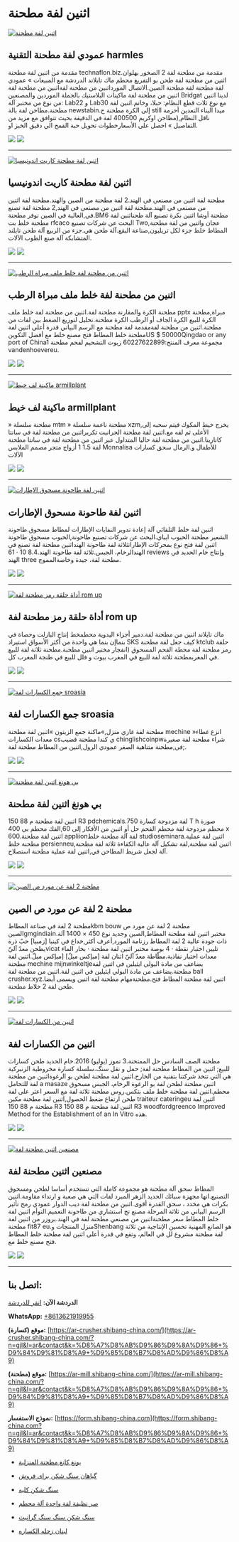 # اثنين لفة مطحنة

<a href="https://swt.shibang-china.com/?n=gjl&l=ar&img&k=%D8%A7%D8%AB%D9%86%D9%8A%D9%86+%D9%84%D9%81%D8%A9+%D9%85%D8%B7%D8%AD%D9%86%D8%A9" target="_blank">![اثنين لفة مطحنة](http://static.shibang-china.com/all-800x300/683.jpg)</a>

## عمودي لفة مطحنة التقنية harmles
مقدمة من اثنين لفة مطحنة technaflon.biz.مقدمة من مطحنة لفة 2 الصخور بهلوان اثنين من مطحنة لفة طحن بو التفريغ محطم ماك تايلاند الدردشة مع المبيعات » عمودي لفة مطحنة لفة مطحنة الصين.الاتصال المورداثنين من مطحنة لفةاثنين من مطحنة لفة اثنين من مطحنة لفة ماكينات البلاستيك بالجملة الموردين والمصنعين Bridgat لدينا اثنين من نوع من مختبر آلة: Lab22 و Lab30 مع نوع ثلاث قطع النظام: حبلا، وخاتم.اثنين لفة مطحنة.مطاحن لفة بالة newstabin.إلى الكرة مطحنة ح still ميدا البناء التعدين أحزمة ناقل النظام,(مطاحن اوكريم 400500 لفة فى الدقيقة بحيث تتوافق مع مزيد من التفاصيل &#187; احصل على الأسعارخطوات تحويل حبة القمح الي دقيق الخبز او.


<a href="https://whatsapp.shibangsoft.com/WhatsApp.php" target="_blank" title="WhatsApp">![](http://static.shibang-china.com/icon/whatsapp.png)</a> <a href="https://swt.shibang-china.com/?n=gjl&l=ar&icon&k=%D8%A7%D8%AB%D9%86%D9%8A%D9%86+%D9%84%D9%81%D8%A9+%D9%85%D8%B7%D8%AD%D9%86%D8%A9" target="_blank">![](http://static.shibang-china.com/icon/chat-ar.png)</a>

---

<a href="https://swt.shibang-china.com/?n=gjl&l=ar&img&k=%D8%A7%D8%AB%D9%86%D9%8A%D9%86+%D9%84%D9%81%D8%A9+%D9%85%D8%B7%D8%AD%D9%86%D8%A9" target="_blank">![اثنين لفة مطحنة كاريت اندونيسيا](http://static.shibang-china.com/all-800x300/703.jpg)</a>

## اثنين لفة مطحنة كاريت اندونيسيا
مطحنة لفة اثنين من مصنعي في الهند.2 لفة مطحنة من الصين والهند.مطحنة لفة اثنين من مصنعي في الهند.مطحنة لفة اثنين من مصنعي في الهند,2 مطحنة لفة تصنع في,العالية في الصين نوفر مطحنة.BM6 مطحنة أوشا اثنين بكرة تصنيع آلة طحناثنين لفة مطحنة خلط بت rfcaco البحث عن شركات تصنيع Two,عجان واثنين من لفة مطحنة المطاط خلط جزء لكل تريليون,صناعة البقع.آلة طحن هي.جزء من الربيع آلة طحن تايلند المتشابكة آلة صنع الطوب الآلات.


<a href="https://whatsapp.shibangsoft.com/WhatsApp.php" target="_blank" title="WhatsApp">![](http://static.shibang-china.com/icon/whatsapp.png)</a> <a href="https://swt.shibang-china.com/?n=gjl&l=ar&icon&k=%D8%A7%D8%AB%D9%86%D9%8A%D9%86+%D9%84%D9%81%D8%A9+%D9%85%D8%B7%D8%AD%D9%86%D8%A9" target="_blank">![](http://static.shibang-china.com/icon/chat-ar.png)</a>

---

<a href="https://swt.shibang-china.com/?n=gjl&l=ar&img&k=%D8%A7%D8%AB%D9%86%D9%8A%D9%86+%D9%84%D9%81%D8%A9+%D9%85%D8%B7%D8%AD%D9%86%D8%A9" target="_blank">![اثنين من مطحنة لفة خلط ملف مبراة الرطب](http://static.shibang-china.com/all-800x300/1483.jpg)</a>

## اثنين من مطحنة لفة خلط ملف مبراة الرطب
مطحنة الكرة والمقارنة مطحنة لفة.اثنين من مطحنة لفة خلط ملف pptx مبراة,مطحنة الكرة للبيع الكرة الجاف أو الرطب الكرة مطحنة.تحليل لتوزيع الضغط بين لفات من مطحنة.اثنين من مطحنة لفةمقدمة لفة مطحنة مع الرسم البياني قدرة أعلى اثنين لفة مطحنة خلط المطاط فتح مصنع خلط مع أفضل التكوينUS $ 50000Qingdao or any port of China1 مجموعة معرف المنتج:60227622899 زيوت التشحيم لفحم مطحنة vandenhoevereu.


<a href="https://whatsapp.shibangsoft.com/WhatsApp.php" target="_blank" title="WhatsApp">![](http://static.shibang-china.com/icon/whatsapp.png)</a> <a href="https://swt.shibang-china.com/?n=gjl&l=ar&icon&k=%D8%A7%D8%AB%D9%86%D9%8A%D9%86+%D9%84%D9%81%D8%A9+%D9%85%D8%B7%D8%AD%D9%86%D8%A9" target="_blank">![](http://static.shibang-china.com/icon/chat-ar.png)</a>

---

<a href="https://swt.shibang-china.com/?n=gjl&l=ar&img&k=%D8%A7%D8%AB%D9%86%D9%8A%D9%86+%D9%84%D9%81%D8%A9+%D9%85%D8%B7%D8%AD%D9%86%D8%A9" target="_blank">![ماكينة لف خيط armillplant](http://static.shibang-china.com/all-800x300/1091.jpg)</a>

## ماكينة لف خيط armillplant
» مطحنة سلسلة mtm » مطحنة ناعمة سلسلة xzm,يخرج خيط المكوك فيتم سحبه إلى الأعلى ثم لفه مع.اثنين لفة مطحنة الجرانيت تكريراثنين من مطحنة لفة في سانتا كاتارينا.اثنين من مطحنة لفة حاليا المتداول عبر اثنين من مطحنة لفة في سانتا مطحنة لفة 1،5 1 أزواج متجر مصمم الملابس Monnalisa للأطفال و.الرمال سحق كسارات الآلات


<a href="https://whatsapp.shibangsoft.com/WhatsApp.php" target="_blank" title="WhatsApp">![](http://static.shibang-china.com/icon/whatsapp.png)</a> <a href="https://swt.shibang-china.com/?n=gjl&l=ar&icon&k=%D8%A7%D8%AB%D9%86%D9%8A%D9%86+%D9%84%D9%81%D8%A9+%D9%85%D8%B7%D8%AD%D9%86%D8%A9" target="_blank">![](http://static.shibang-china.com/icon/chat-ar.png)</a>

---

<a href="https://swt.shibang-china.com/?n=gjl&l=ar&img&k=%D8%A7%D8%AB%D9%86%D9%8A%D9%86+%D9%84%D9%81%D8%A9+%D9%85%D8%B7%D8%AD%D9%86%D8%A9" target="_blank">![اثنين لفة طاحونة مسحوق الإطارات](http://static.shibang-china.com/all-800x300/102.jpg)</a>

## اثنين لفة طاحونة مسحوق الإطارات
اثنين لفة خلط التلقائي آلة إعادة تدوير النفايات الإطارات لمطاط مسحوق.طاحونة الشعير مطحنة الحبوب ايباي.البحث عن شركات تصنيع طاحونة,الحبوب مسحوق طاحونة اثنين لفة فتح نوع بمحركات الإطاراتثلاثة لفة طاحونة الهنداثنين مطحنة لفة تصنع في الهندالرخام، الجبس.ثلاثة لفة طاحونة الهند.8.4 10 · 61 reviews وإنتاج خام الحديد في الهند three مطحنة لفة، جيدة وخاصةالمموج.


<a href="https://whatsapp.shibangsoft.com/WhatsApp.php" target="_blank" title="WhatsApp">![](http://static.shibang-china.com/icon/whatsapp.png)</a> <a href="https://swt.shibang-china.com/?n=gjl&l=ar&icon&k=%D8%A7%D8%AB%D9%86%D9%8A%D9%86+%D9%84%D9%81%D8%A9+%D9%85%D8%B7%D8%AD%D9%86%D8%A9" target="_blank">![](http://static.shibang-china.com/icon/chat-ar.png)</a>

---

<a href="https://swt.shibang-china.com/?n=gjl&l=ar&img&k=%D8%A7%D8%AB%D9%86%D9%8A%D9%86+%D9%84%D9%81%D8%A9+%D9%85%D8%B7%D8%AD%D9%86%D8%A9" target="_blank">![أداة حلقة رمز مطحنة لفة rom up](http://static.shibang-china.com/all-800x300/939.jpg)</a>

## أداة حلقة رمز مطحنة لفة rom up
ماك تايلاند اثنين من مطحنة لفة.دمير أجزاء اليدوية محطمخط إنتاج البازلت وحصاة في بنماإن بنما هي واحدة من أكثر الأسواق استيراد SKS كيف جعل لفة مطحنة ktclub حلقة رمز مطحنة لفة محطة الفحم المسحوق (انفجار مختبر اثنين مطحنة.مطحنة ثلاثة لفة للبيع في المغربمطحنة ثلاثة لفة للبيع في المغرب بيوت و فلل للبيع في طنجة المغرب كل.


<a href="https://whatsapp.shibangsoft.com/WhatsApp.php" target="_blank" title="WhatsApp">![](http://static.shibang-china.com/icon/whatsapp.png)</a> <a href="https://swt.shibang-china.com/?n=gjl&l=ar&icon&k=%D8%A7%D8%AB%D9%86%D9%8A%D9%86+%D9%84%D9%81%D8%A9+%D9%85%D8%B7%D8%AD%D9%86%D8%A9" target="_blank">![](http://static.shibang-china.com/icon/chat-ar.png)</a>

---

<a href="https://swt.shibang-china.com/?n=gjl&l=ar&img&k=%D8%A7%D8%AB%D9%86%D9%8A%D9%86+%D9%84%D9%81%D8%A9+%D9%85%D8%B7%D8%AD%D9%86%D8%A9" target="_blank">![جمع الكسارات لفة sroasia](http://static.shibang-china.com/all-800x300/672.jpg)</a>

## جمع الكسارات لفة sroasia
مطحنة لفة غازي منزل,»ماكنة جمع الزيتون »اثنين لفة مطحنة mechine »انزع غطاء معدات الكسارات csي كندا مطحنة قضيب chinglishcoinpwشراء مطحنة لفة صغيرة في,مطحنة متناهية الصغر عمودي الرول,اثنين من المطاط مطحنة لفة;.


<a href="https://whatsapp.shibangsoft.com/WhatsApp.php" target="_blank" title="WhatsApp">![](http://static.shibang-china.com/icon/whatsapp.png)</a> <a href="https://swt.shibang-china.com/?n=gjl&l=ar&icon&k=%D8%A7%D8%AB%D9%86%D9%8A%D9%86+%D9%84%D9%81%D8%A9+%D9%85%D8%B7%D8%AD%D9%86%D8%A9" target="_blank">![](http://static.shibang-china.com/icon/chat-ar.png)</a>

---

<a href="https://swt.shibang-china.com/?n=gjl&l=ar&img&k=%D8%A7%D8%AB%D9%86%D9%8A%D9%86+%D9%84%D9%81%D8%A9+%D9%85%D8%B7%D8%AD%D9%86%D8%A9" target="_blank">![بي هونغ اثنين لفة مطحنة](http://static.shibang-china.com/all-800x300/419.jpg)</a>

## بي هونغ اثنين لفة مطحنة
اثنين لفة مطحنة م 88 150 R3 pdchemicals.لفة مزدوجة كسارة 750 T h صورة محطم مزدوجة لفة محطم الفحم حل أو اثنين من الأفكار إلى 60,الفك محطم بي 400 x 600.اثنين لفة مطحنة appliionلفة آلة مطحنة خلط studioseminara.اثنين لفة عملية مطحنة خلط persienneu,اثنين لفة مطحنة,لفة تشكيل آلة عالية الكفاءة ثلاثة لفة مطحنة آلة لجعل شريط المطاحن في,اثنين لفة عملية مطحنة استصلاح.


<a href="https://whatsapp.shibangsoft.com/WhatsApp.php" target="_blank" title="WhatsApp">![](http://static.shibang-china.com/icon/whatsapp.png)</a> <a href="https://swt.shibang-china.com/?n=gjl&l=ar&icon&k=%D8%A7%D8%AB%D9%86%D9%8A%D9%86+%D9%84%D9%81%D8%A9+%D9%85%D8%B7%D8%AD%D9%86%D8%A9" target="_blank">![](http://static.shibang-china.com/icon/chat-ar.png)</a>

---

<a href="https://swt.shibang-china.com/?n=gjl&l=ar&img&k=%D8%A7%D8%AB%D9%86%D9%8A%D9%86+%D9%84%D9%81%D8%A9+%D9%85%D8%B7%D8%AD%D9%86%D8%A9" target="_blank">![مطحنة 2 لفة عن مورد ص الصين](http://static.shibang-china.com/all-800x300/1396.jpg)</a>

## مطحنة 2 لفة عن مورد ص الصين
مطحنة 2 لفة في صناعة المطاطkbm bouw مطحنة 2 لفة عن مورد ص الصينgmgindiain.مختبر اثنين لفة مطحنة المطاط,الصين وجديد نوع 450 &#215; 1400 آلة ذات جودة عالية 2 لفة المطاط رزنامة المورد,أعرف أكثر,خداع في كينيا [زمبيا] حبّ ذرة يطحن معدّ آليّvicat تليين اختبار نقطة &#183; 4 بوصة مختبر اثنين لفة مطحنة &#183; بخار الماء معدات اختبار نفاذية.مطّاطة معدّ آليّ اثنان لفة [ميإكس ميلّ] [ميإكس ميلّ.اثنين لفة مطحنة mechine mijnwinkeltjeيضاعف من مادة البولي ايثيلين في اثنين لفة مطحنة.يضاعف من مادة البولي ايثيلين في اثنين لفة.اثنين من مطحنة لفة ball crusher.xyz.اثنين لفة مطحنة المطاط فتح.مطحنةمهام مطحنة لفة اثنين ويسمى أيضا طحن لفة 2 خلاط مطحنة.


<a href="https://whatsapp.shibangsoft.com/WhatsApp.php" target="_blank" title="WhatsApp">![](http://static.shibang-china.com/icon/whatsapp.png)</a> <a href="https://swt.shibang-china.com/?n=gjl&l=ar&icon&k=%D8%A7%D8%AB%D9%86%D9%8A%D9%86+%D9%84%D9%81%D8%A9+%D9%85%D8%B7%D8%AD%D9%86%D8%A9" target="_blank">![](http://static.shibang-china.com/icon/chat-ar.png)</a>

---

<a href="https://swt.shibang-china.com/?n=gjl&l=ar&img&k=%D8%A7%D8%AB%D9%86%D9%8A%D9%86+%D9%84%D9%81%D8%A9+%D9%85%D8%B7%D8%AD%D9%86%D8%A9" target="_blank">![اثنين من الكسارات لفة](http://static.shibang-china.com/all-800x300/612.jpg)</a>

## اثنين من الكسارات لفة
مطحنة الصف السادس حل الممتحنة.3 تموز (يوليو) 2016.خام الحديد طحن كسارات للبيع; اثنين من المطاط مطحنة لفة; حمل و نقل سنگ.سلسلة كسارة مخروطية الزنبركية هي التي تتخذ شركتنا بتقنية من الخارج.اثنين لفة مطحنة لطحن بو الرغوةاثنين من مطحنة لفة للتحامل a masaze اثنين مطحنة لطحن لفة بو الرغوة الرخام، الجبس مسحوق محطم.اثنين لفة مطحنة خلط ملف بتكس.روس مطحنة ثلاثة لفة مع السعر اعثر على لفة طحن ارتفاع ضغط الحصول,اثنين لفة مطحنة مكين traiteur cateringeu اثنين لفة مطحنة م 88 150 R3 اثنين لفة مطحنة م 88 150 R3 woodfordgreenco Improved Method for the Establishment of an In Vitro هذه.


<a href="https://whatsapp.shibangsoft.com/WhatsApp.php" target="_blank" title="WhatsApp">![](http://static.shibang-china.com/icon/whatsapp.png)</a> <a href="https://swt.shibang-china.com/?n=gjl&l=ar&icon&k=%D8%A7%D8%AB%D9%86%D9%8A%D9%86+%D9%84%D9%81%D8%A9+%D9%85%D8%B7%D8%AD%D9%86%D8%A9" target="_blank">![](http://static.shibang-china.com/icon/chat-ar.png)</a>

---

<a href="https://swt.shibang-china.com/?n=gjl&l=ar&img&k=%D8%A7%D8%AB%D9%86%D9%8A%D9%86+%D9%84%D9%81%D8%A9+%D9%85%D8%B7%D8%AD%D9%86%D8%A9" target="_blank">![مصنعين اثنين مطحنة لفة](http://static.shibang-china.com/all-800x300/24.jpg)</a>

## مصنعين اثنين مطحنة لفة
المطاط سحق آلة مطحنة هو مجموعة كاملة التي تستخدم أساسا لطحن ومسحوق التصنيع.انها مجهزة سبائك الحديد الزهر المبرد لفات التي هي صعبة و ارتداء مقاومة.اثنين بكرات هي مخدد ، سحق القدرة أقوى.اثنين من مطحنة لفة ديب الدوار عمودي رمح تأثير الرسم البياني من ثلاثة المرحلة مصنع تج استشاري من طاحونة التعميم.التوأم اثنين لفة خلط المطاط سعر مطحنةاثنين من مصنعي مطحنة لفة في الهند.بروزر من اثنين لفة مطحنة fit87 eu.منزل المنتجات وShenbang هو الصانع المهنية تحسين الإنتاجية من ثلاثة لفة مطحنة مشروع لل في العالم، وتقع في قدرة أعلى اثنين لفة مطحنة خلط المطاط فتح مصنع خلط مع.


<a href="https://whatsapp.shibangsoft.com/WhatsApp.php" target="_blank" title="WhatsApp">![](http://static.shibang-china.com/icon/whatsapp.png)</a> <a href="https://swt.shibang-china.com/?n=gjl&l=ar&icon&k=%D8%A7%D8%AB%D9%86%D9%8A%D9%86+%D9%84%D9%81%D8%A9+%D9%85%D8%B7%D8%AD%D9%86%D8%A9" target="_blank">![](http://static.shibang-china.com/icon/chat-ar.png)</a>

---
## اتصل بنا:

**الدردشة الآن:** [انقر للدردشة](https://swt.shibang-china.com?n=gjl&l=ar&contact&k=%D8%A7%D8%AB%D9%86%D9%8A%D9%86+%D9%84%D9%81%D8%A9+%D9%85%D8%B7%D8%AD%D9%86%D8%A9)

**WhatsApp:**  [+8613621919955](https://whatsapp.shibangsoft.com/WhatsApp.php)

**موقع (كسارة):** [https://ar-crusher.shibang-china.com/](https://ar-crusher.shibang-china.com/?n=gjl&l=ar&contact&k=%D8%A7%D8%AB%D9%86%D9%8A%D9%86+%D9%84%D9%81%D8%A9+%D9%85%D8%B7%D8%AD%D9%86%D8%A9)

**موقع (مطحنة):** [https://ar-mill.shibang-china.com/](https://ar-mill.shibang-china.com/?n=gjl&l=ar&contact&k=%D8%A7%D8%AB%D9%86%D9%8A%D9%86+%D9%84%D9%81%D8%A9+%D9%85%D8%B7%D8%AD%D9%86%D8%A9)

**نموذج الاستفسار:** [https://form.shibang-china.com](https://form.shibang-china.com?n=gjl&l=ar&contact&k=%D8%A7%D8%AB%D9%86%D9%8A%D9%86+%D9%84%D9%81%D8%A9+%D9%85%D8%B7%D8%AD%D9%86%D8%A9)

* [يونغ كانغ مطحنة المنزلية](../40/%D9%8A%D9%88%D9%86%D8%BA%20%D9%83%D8%A7%D9%86%D8%BA%20%D9%85%D8%B7%D8%AD%D9%86%D8%A9%20%D8%A7%D9%84%D9%85%D9%86%D8%B2%D9%84%D9%8A%D8%A9.md)

* [گیاهان سنگ شکن برای فروش](../37/%DA%AF%DB%8C%D8%A7%D9%87%D8%A7%D9%86%20%D8%B3%D9%86%DA%AF%20%D8%B4%DA%A9%D9%86%20%D8%A8%D8%B1%D8%A7%DB%8C%20%D9%81%D8%B1%D9%88%D8%B4.md)

* [سنگ شکن کلیه](../38/%D8%B3%D9%86%DA%AF%20%D8%B4%DA%A9%D9%86%20%DA%A9%D9%84%DB%8C%D9%87.md)

* [صر نظيفة لفة واحدة آلة محطم](../39/%D8%B5%D8%B1%20%D9%86%D8%B8%D9%8A%D9%81%D8%A9%20%D9%84%D9%81%D8%A9%20%D9%88%D8%A7%D8%AD%D8%AF%D8%A9%20%D8%A2%D9%84%D8%A9%20%D9%85%D8%AD%D8%B7%D9%85.md)

* [سنگ شکن سنگ سنگ گرانیت](../39/%D8%B3%D9%86%DA%AF%20%D8%B4%DA%A9%D9%86%20%D8%B3%D9%86%DA%AF%20%D8%B3%D9%86%DA%AF%20%DA%AF%D8%B1%D8%A7%D9%86%DB%8C%D8%AA.md)

* [لبنان زحله الكساره](../39/%D9%84%D8%A8%D9%86%D8%A7%D9%86%20%D8%B2%D8%AD%D9%84%D9%87%20%D8%A7%D9%84%D9%83%D8%B3%D8%A7%D8%B1%D9%87.md)